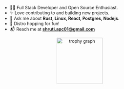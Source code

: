 - 👩‍💻 Full Stack Developer and Open Source Enthusiast. <br>
- ✨ Love contributing to and building new projects.<br>
- 💬 Ask me about **Rust, Linux, React, Postgres, Nodejs**.
- 🐧 Distro hopping for fun!
- 📬 Reach me at **shruti.apc01@gmail.com**

<div align="center">
  <img src="https://github-profile-trophy.vercel.app?username=shruti2522&theme=gruvbox&column=7&row=1&margin-w=8&margin-h=300&no-bg=false&no-frame=false&order=4" height="150" alt="trophy graph" />
</div>
